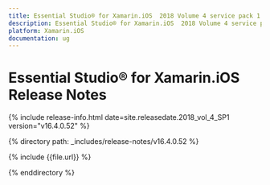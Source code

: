 ```yaml
---
title: Essential Studio® for Xamarin.iOS  2018 Volume 4 service pack 1  Release Notes  
description: Essential Studio® for Xamarin.iOS  2018 Volume 4 service pack 1  Release Notes  
platform: Xamarin.iOS
documentation: ug
---
```


# Essential Studio® for Xamarin.iOS  Release Notes  

{% include release-info.html date=site.releasedate.2018_vol_4_SP1  version="v16.4.0.52" %} 


{% directory path: _includes/release-notes/v16.4.0.52 %}

{% include {{file.url}} %}

{% enddirectory %}